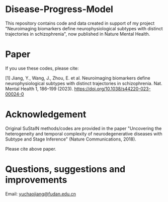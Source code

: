 # Disease-Progress-Model
This repository contains code and data created in support of my project "Neuroimaging biomarkers define neurophysiological subtypes with distinct trajectories in schizophrenia", now published in Nature Mental Health. 


# Paper
If you use these codes, please cite: 

[1] Jiang, Y., Wang, J., Zhou, E. et al. Neuroimaging biomarkers define neurophysiological subtypes with distinct trajectories in schizophrenia. Nat. Mental Health 1, 186–199 (2023). https://doi.org/10.1038/s44220-023-00024-0 



# Acknowledgement

Original SuStaIN methods/codes are provided in the paper "Uncovering the heterogeneity and temporal complexity of neurodegenerative diseases with Subtype and Stage Inference" (Nature Communications, 2018).

Please cite above paper.

# Questions, suggestions and improvements

Email: yuchaojiang@fudan.edu.cn



